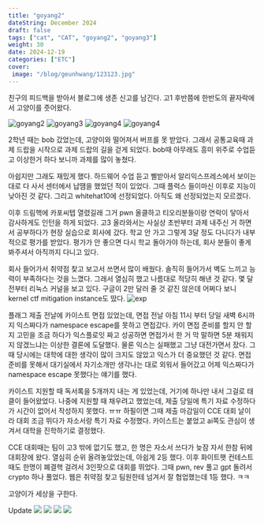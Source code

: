 ```yaml
---
title: "goyang2"
dateString: December 2024
draft: false
tags: ["cat", "CAT", "goyang2", "goyang3"]
weight: 30
date: 2024-12-19
categories: ["ETC"]
cover:
 image: "/blog/geunhwang/123123.jpg"
---
```


친구의 피드백을 받아서 블로그에 생존 신고를 남긴다.
고1 후반쯤에 한반도의 끝자락에서 고양이를 줏어왔다.

![goyang2](/blog/geunhwang/20240116_094214.jpg)
![goyang3](/blog/geunhwang/20241129_084448.jpg)
![goyang4](/blog/geunhwang/20240710_201001.jpg)
![goyang4](/blog/geunhwang/20240526_122229.jpg)

2학년 때는 bob 갔었는데, 고양이와 떨어져서 버프를 못 받았다.
그래서 공통교육때 과제 드랍을 시작으로 과제 드랍의 길을 걷게 되었다.
bob때 아무래도 흥미 위주로 수업듣고 이상한거 하다 보니까 과제를 많이 놓쳤다.

아쉽지만 그래도 재밌게 했다.
하드웨어 수업 듣고 삘받아서 알리익스프레스에서 보이는 대로 다 사서 센터에서 납땜을 했었던 적이 있었다.
그때 플럭스 들이마신 이후로 지능이 낮아진 것 같다.
그리고 whitehat10에 선정되었다.
아직도 왜 선정되었는지 모르겠다.

이후 드림핵에 카포씨텝 열렸길래 그거 pwn 올클하고 티오리분들이랑 연락이 닿아서 감사하게도 인턴을 하게 되었다.
고3 올라와서는 사실상 초반부터 과제 내주신 거 하면서 공부하다가 현장 실습으로 회사에 갔다.
학교 안 가고 그렇게 3달 정도 다니다가 내부적으로 평가를 받았다.
평가가 안 좋으면 다시 학교 돌아가야 하는데, 회사 분들이 좋게 봐주셔서 아직까지 다니고 있다.

회사 들어가서 취약점 찾고 보고서 쓰면서 많이 배웠다.
솔직히 들어가서 벽도 느끼고 능력이 부족하다는 것을 느꼈다. 
그래서 열심히 했고 나름대로 적당히 해낸 것 같다.
몇 달 전부터 리눅스 커널을 보고 있다.
구글이 2만 달러 줄 것 같진 않은데 어쩌다 보니 kernel ctf mitigation instance도 땄다.
![exp](/blog/geunhwang/image.png)

플래그 제출 전날에 카이스트 면접 있었는데, 면접 전날 아침 11시 부터 당일 새벽 6시까지 익스짜다가 namespace escape를 못하고 면접갔다.
카이 면접 준비를 할지 안 할지 고민을 조금 하다가 익스플로잇 짜고 성공하면 면접가서 한 거 막 말하면 5분 채워지지 않겠느냐는 이상한 결론에 도달했다.
물론 익스는 실패했고 그냥 대전가면서 잤다.
그때 당시에는 대학에 대한 생각이 많이 크지도 않았고 익스가 더 중요했던 것 같다.
면접 준비를 못해서 대기실에서 자기소개만 생각나는 대로 외워서 들어갔고 어제 익스짜다가 namespace escape 못했다는 얘기를 했다.

카이스트 지원할 때 독서록을 5개까지 내는 게 있었는데, 거기에 하나만 내서 그걸로 태클이 들어왔었다.
나중에 지원할 때 채우려고 했었는데, 제출 당일에 특기 자료 수정하다가 시간이 없어서 작성하지 못했다. ㅠㅠ
하필이면 그때 제출 마감일이 CCE 대회 날이라 대회 조금 뛰다가 자소서랑 특기 자료 수정했다.
카이스트는 붙었고 ai쪽도 관심이 생겨서 대학을 진학하기로 결정했다.

CCE 대회때는 팀이 고3 밖에 없기도 했고, 한 명은 자소서 쓰다가 늦잠 자서 한참 뒤에 대회장에 왔다.
열심히 순위 올려놓았었는데, 아쉽게 2등 했다.
이후 화이트햇 컨테스트때도 한명이 폐결핵 걸려서 3인팟으로 대회를 뛰었다.
그때 pwn, rev 풀고 gpt 돌려서 crypto 하나 풀었다.
웹은 취약점 찾고 팀원한테 넘겨서 잘 협업했는데 1등 했다. ㅋㅋ

고양이가 세상을 구한다.

Update
![](/blog/geunhwang/20241227_091113.jpg)
![](/blog/geunhwang/20240608_235738.jpg) 
![](/blog/geunhwang/20241111_190819.jpg)
![](/blog/geunhwang/20241212_094005.jpg)
